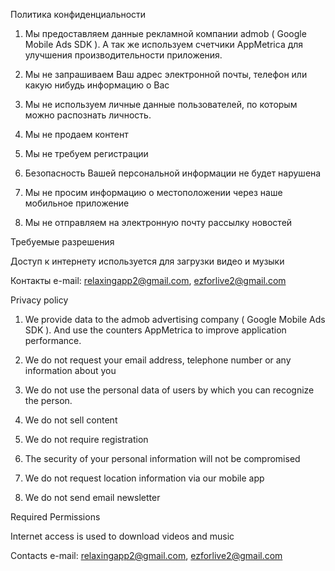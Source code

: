 Политика конфиденциальности
1. Мы предоставляем данные рекламной компании admob ( Google Mobile Ads SDK ). А так же используем счетчики AppMetrica для улучшения производительности приложения. 

2. Мы не запрашиваем Ваш адрес электронной почты, телефон или какую нибудь информацию о Вас

3. Мы не используем личные данные пользователей, по которым можно распознать личность.

4. Мы не продаем контент

5. Мы не требуем регистрации

6. Безопасность Вашей персональной информации не будет нарушена

7. Мы не просим информацию о местоположении через наше мобильное приложение

8. Мы не отправляем на электронную почту рассылку новостей

Требуемые разрешения

Доступ к интернету используется для загрузки видео и музыки

Контакты
e-mail: relaxingapp2@gmail.com, ezforlive2@gmail.com

Privacy policy
1. We provide data to the admob advertising company (  Google Mobile Ads SDK ). And use the counters AppMetrica to improve application performance.

2. We do not request your email address, telephone number or any information about you

3. We do not use the personal data of users by which you can recognize the person.

4. We do not sell content

5. We do not require registration

6. The security of your personal information will not be compromised

7. We do not request location information via our mobile app

8. We do not send email newsletter

Required Permissions

Internet access is used to download videos and music

Contacts
e-mail: relaxingapp2@gmail.com, ezforlive2@gmail.com
